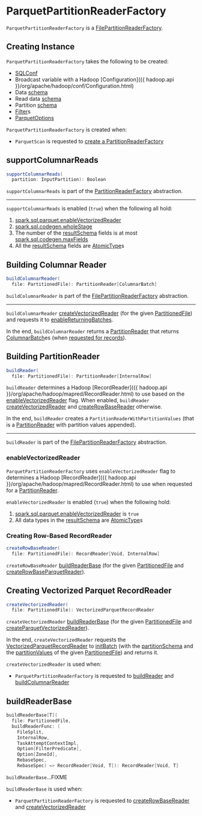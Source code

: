 # ParquetPartitionReaderFactory

`ParquetPartitionReaderFactory` is a [FilePartitionReaderFactory](../FilePartitionReaderFactory.md).

## Creating Instance

`ParquetPartitionReaderFactory` takes the following to be created:

* <span id="sqlConf"> [SQLConf](../../SQLConf.md)
* <span id="broadcastedConf"> Broadcast variable with a Hadoop [Configuration]({{ hadoop.api }}/org/apache/hadoop/conf/Configuration.html)
* <span id="dataSchema"> Data [schema](../../types/StructType.md)
* <span id="readDataSchema"> Read data [schema](../../types/StructType.md)
* <span id="partitionSchema"> Partition [schema](../../types/StructType.md)
* <span id="filters"> [Filter](../../Filter.md)s
* <span id="parquetOptions"> [ParquetOptions](ParquetOptions.md)

`ParquetPartitionReaderFactory` is created when:

* `ParquetScan` is requested to [create a PartitionReaderFactory](ParquetScan.md#createReaderFactory)

## <span id="supportColumnarReads"> supportColumnarReads

```scala
supportColumnarReads(
  partition: InputPartition): Boolean
```

`supportColumnarReads` is part of the [PartitionReaderFactory](../../connector/PartitionReaderFactory.md#supportColumnarReads) abstraction.

---

`supportColumnarReads` is enabled (`true`) when the following all hold:

1. [spark.sql.parquet.enableVectorizedReader](../../configuration-properties.md#spark.sql.parquet.enableVectorizedReader)
1. [spark.sql.codegen.wholeStage](../../configuration-properties.md#spark.sql.codegen.wholeStage)
1. The number of the [resultSchema](#resultSchema) fields is at most [spark.sql.codegen.maxFields](../../configuration-properties.md#spark.sql.codegen.maxFields)
1. All the [resultSchema](#resultSchema) fields are [AtomicType](../../types/AtomicType.md)s

## <span id="buildColumnarReader"> Building Columnar Reader

```scala
buildColumnarReader(
  file: PartitionedFile): PartitionReader[ColumnarBatch]
```

`buildColumnarReader` is part of the [FilePartitionReaderFactory](../FilePartitionReaderFactory.md#buildColumnarReader) abstraction.

---

`buildColumnarReader` [createVectorizedReader](#createVectorizedReader) (for the given [PartitionedFile](../PartitionedFile.md)) and requests it to [enableReturningBatches](VectorizedParquetRecordReader.md#enableReturningBatches).

In the end, `buildColumnarReader` returns a [PartitionReader](../../connector/PartitionReader.md) that returns [ColumnarBatch](../../ColumnarBatch.md)es (when [requested for records](../../connector/PartitionReader.md#get)).

## <span id="buildReader"> Building PartitionReader

```scala
buildReader(
  file: PartitionedFile): PartitionReader[InternalRow]
```

`buildReader` determines a Hadoop [RecordReader]({{ hadoop.api }}/org/apache/hadoop/mapred/RecordReader.html) to use based on the [enableVectorizedReader](#enableVectorizedReader) flag. When enabled, `buildReader` [createVectorizedReader](#createVectorizedReader) and [createRowBaseReader](#createRowBaseReader) otherwise.

In the end, `buildReader` creates a `PartitionReaderWithPartitionValues` (that is a [PartitionReader](../../connector/PartitionReader.md) with partition values appended).

---

`buildReader` is part of the [FilePartitionReaderFactory](../FilePartitionReaderFactory.md#buildReader) abstraction.

### <span id="enableVectorizedReader"> enableVectorizedReader

`ParquetPartitionReaderFactory` uses `enableVectorizedReader` flag to determines a Hadoop [RecordReader]({{ hadoop.api }}/org/apache/hadoop/mapred/RecordReader.html) to use when requested for a [PartitionReader](#buildReader).

`enableVectorizedReader` is enabled (`true`) when the following hold:

1. [spark.sql.parquet.enableVectorizedReader](../../configuration-properties.md#spark.sql.parquet.enableVectorizedReader) is `true`
1. All data types in the [resultSchema](#resultSchema) are [AtomicType](../../types/AtomicType.md)s

### <span id="createRowBaseReader"> Creating Row-Based RecordReader

```scala
createRowBaseReader(
  file: PartitionedFile): RecordReader[Void, InternalRow]
```

`createRowBaseReader` [buildReaderBase](#buildReaderBase) (for the given [PartitionedFile](../PartitionedFile.md) and [createRowBaseParquetReader](#createRowBaseParquetReader)).

## <span id="createVectorizedReader"> Creating Vectorized Parquet RecordReader

```scala
createVectorizedReader(
  file: PartitionedFile): VectorizedParquetRecordReader
```

`createVectorizedReader` [buildReaderBase](#buildReaderBase) (for the given [PartitionedFile](../PartitionedFile.md) and [createParquetVectorizedReader](#createParquetVectorizedReader)).

In the end, `createVectorizedReader` requests the [VectorizedParquetRecordReader](VectorizedParquetRecordReader.md) to [initBatch](VectorizedParquetRecordReader.md#initBatch) (with the [partitionSchema](#partitionSchema) and the [partitionValues](../PartitionedFile.md#partitionValues) of the given [PartitionedFile](../PartitionedFile.md)) and returns it.

`createVectorizedReader` is used when:

* `ParquetPartitionReaderFactory` is requested to [buildReader](#buildReader) and [buildColumnarReader](#buildColumnarReader)

## <span id="buildReaderBase"> buildReaderBase

```scala
buildReaderBase[T](
  file: PartitionedFile,
  buildReaderFunc: (
    FileSplit,
    InternalRow,
    TaskAttemptContextImpl,
    Option[FilterPredicate],
    Option[ZoneId],
    RebaseSpec,
    RebaseSpec) => RecordReader[Void, T]): RecordReader[Void, T]
```

`buildReaderBase`...FIXME

`buildReaderBase` is used when:

* `ParquetPartitionReaderFactory` is requested to [createRowBaseReader](#createRowBaseReader) and [createVectorizedReader](#createVectorizedReader)
